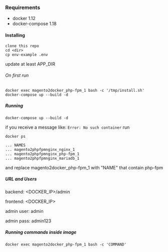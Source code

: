 ### Requirements
 - docker 1.12
 - docker-compose 1.18

#### Installing
```
clone this repo
cd <dir>
cp env-example .env
```

update at least APP_DIR

###### On first run
```
docker exec magento2docker_php-fpm_1 bash -c '/tmp/install.sh'
docker-compose up --build -d
```

##### Running
```
docker-compose up --build -d
```

if you receive a message like: ` Error: No such container ` run

```
docker ps

... NAMES
... magento2phpfpmnginx_nginx_1
... magento2phpfpmnginx_php-fpm_1
... magento2phpfpmnginx_mariadb_1

```

and replace magento2docker_php-fpm_1 with "NAME" that contain php-fpm

##### URL and Users
backend: <DOCKER_IP>/admin

frontend: <DOCKER_IP>

admin user: admin

admin pass: admin123

##### Running commands inside image

```
docker exec magento2docker_php-fpm_1 bash -c 'COMMAND'
```
